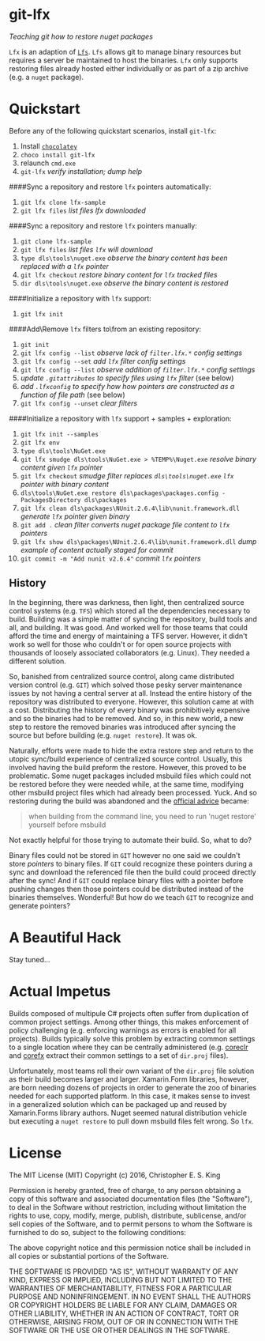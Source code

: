# git-lfx
_Teaching git how to restore nuget packages_

`Lfx` is an adaption of [`Lfs`](https://git-lfs.github.com/). `Lfs` allows git to manage binary resources but requires a server be maintained to host the binaries. `Lfx` only supports restoring files already hosted either individually or as part of a zip archive (e.g. a `nuget` package).

# Quickstart
Before any of the following quickstart scenarios, install `git-lfx`:

1. Install [`chocolatey`](https://chocolatey.org/)
2. `choco install git-lfx`
  3. relaunch `cmd.exe`
  4. `git-lfx` _verify installation; dump help_

####Sync a repository and restore `lfx` pointers automatically:
1. `git lfx clone lfx-sample`
  2. `git lfx files` _list files lfx downloaded_

####Sync a repository and restore `lfx` pointers manually:
1. `git clone lfx-sample`
  2. `git lfx files` _list files `lfx` will download_
  3. `type dls\tools\nuget.exe` _observe the binary content has been replaced with a `lfx` pointer_
4. `git lfx checkout` _restore binary content for `lfx` tracked files_
  5. `dir dls\tools\nuget.exe` _observe the binary content is restored_ 

####Initialize a repository with `lfx` support:
1. `git lfx init`

####Add\Remove `lfx` filters to\from an existing repository:
1. `git init`
  3. `git lfx config --list` _observe lack of `filter.lfx.*` config settings_ 
2. `git lfx config --set` _add `lfx` filter config settings_
  3. `git lfx config --list` _observe addition of `filter.lfx.*` config settings_ 
4. _update `.gitattributes` to specify files using `lfx` filter_ (see below)
5. _add `.lfxconfig` to specify how how pointers are constructed as a function of file path_ (see below)
5. `git lfx config --unset` _clear filters_

####Initialize a repository with `lfx` support + samples + exploration:
1. `git lfx init --samples`
  2. `git lfx env`
  3. `type dls\tools\NuGet.exe`
  4. `git lfx smudge dls\tools\NuGet.exe > %TEMP%\Nuget.exe` _resolve binary content given `lfx` pointer_
5. `git lfx checkout` _smudge filter replaces `dls\tools\nuget.exe` `lfx` pointer with binary content_
6. `dls\tools\NuGet.exe restore dls\packages\packages.config -PackagesDirectory dls\packages`
  7. `git lfx clean dls\packages\NUnit.2.6.4\lib\nunit.framework.dll` _generate `lfx` pointer given binary_
8. `git add .` _clean filter converts nuget package file content to `lfx` pointers_
  9. `git lfx show dls\packages\NUnit.2.6.4\lib\nunit.framework.dll` _dump example of content actually staged for commit_
10. `git commit -m "Add nunit v2.6.4"` _commit `lfx` pointers_

## History
In the beginning, there was darkness, then light, then centralized source control systems (e.g. `TFS`) which stored all the dependencies necessary to build. Building was a simple matter of syncing the repository, build tools and all, and building. It was good. And worked well for those teams that could afford the time and energy of maintaining a TFS server. However, it didn't work so well for those who couldn't or for open source projects with thousands of loosely associated collaborators (e.g. Linux). They needed a different solution.

So, banished from centralized source control, along came distributed version control (e.g. `GIT`) which solved those pesky server maintenance issues by not having a central server at all. Instead the entire history of the repository was distributed to everyone. However, this solution came at with a cost. Distributing the history of every binary was prohibitively expensive and so the binaries had to be removed. And so, in this new world, a new step to restore the removed binaries was introduced after syncing the source but before building (e.g. `nuget restore`). It was ok. 

Naturally, efforts were made to hide the extra restore step and return to the utopic sync/build experience of centralized source control. Usually, this involved having the build preform the restore. However, this proved to be problematic. Some nuget packages included msbuild files which could not be restored before they were needed while, at the same time, modifying other msbuild project files which had already been processed. Yuck. And so restoring during the build was abandoned and the [official advice][3] became:

> when building from the command line, you need to run 'nuget restore' yourself before msbuild

Not exactly helpful for those trying to automate their build. So, what to do?

Binary files could not be stored in `GIT` however no one said we couldn't store _pointers_ to binary files. If `GIT` could recognize these pointers during a sync and download the referenced file then the build could proceed directly after the sync! And if `GIT` could replace binary files with a pointer before pushing changes then those pointers could be distributed instead of the binaries themselves. Wonderful! But how do we teach `GIT` to recognize and generate pointers?

# A Beautiful Hack
Stay tuned... 

# Actual Impetus
Builds composed of multipule C# projects often suffer from duplication of common project settings. Among other things, this makes enforcement of policy challenging (e.g. enforcing warnings as errors is enabled for all projects). Builds typically solve this problem by extracting common settings to a single location where they can be centrally administered (e.g. [coreclr][1] and [corefx][2] extract their common settings to a set of `dir.proj` files). 

Unfortunately, most teams roll their own variant of the `dir.proj` file solution as their build becomes larger and larger. Xamarin.Form libraries, however, are born needing dozens of projects in order to generate the zoo of binaries needed for each supported platform. In this case, it makes sense to invest in a generalized solution which can be packaged up and reused by Xamarin.Forms library authors. Nuget seemed natural distribution vehicle but executing a `nuget restore` to pull down msbuild files felt wrong. So `lfx`.

# License
The MIT License (MIT)
Copyright (c) 2016, Christopher E. S. King

Permission is hereby granted, free of charge, to any person obtaining a copy of this software and associated documentation files (the "Software"), to deal in the Software without restriction, including without limitation the rights to use, copy, modify, merge, publish, distribute, sublicense, and/or sell copies of the Software, and to permit persons to whom the Software is furnished to do so, subject to the following conditions:

The above copyright notice and this permission notice shall be included in all copies or substantial portions of the Software.

THE SOFTWARE IS PROVIDED "AS IS", WITHOUT WARRANTY OF ANY KIND, EXPRESS OR IMPLIED, INCLUDING BUT NOT LIMITED TO THE WARRANTIES OF MERCHANTABILITY, FITNESS FOR A PARTICULAR PURPOSE AND NONINFRINGEMENT. IN NO EVENT SHALL THE AUTHORS OR COPYRIGHT HOLDERS BE LIABLE FOR ANY CLAIM, DAMAGES OR OTHER LIABILITY, WHETHER IN AN ACTION OF CONTRACT, TORT OR OTHERWISE, ARISING FROM, OUT OF OR IN CONNECTION WITH THE SOFTWARE OR THE USE OR OTHER DEALINGS IN THE SOFTWARE.


[1]: [https://github.com/dotnet/coreclr/blob/master/dir.props]
[2]: [https://github.com/dotnet/corefx/blob/master/dir.props]
[3]: [http://blog.davidebbo.com/2014/01/the-right-way-to-restore-nuget-packages.html]
[4]: [https://github.com/dotnet/corefx/blob/master/dir.props]

